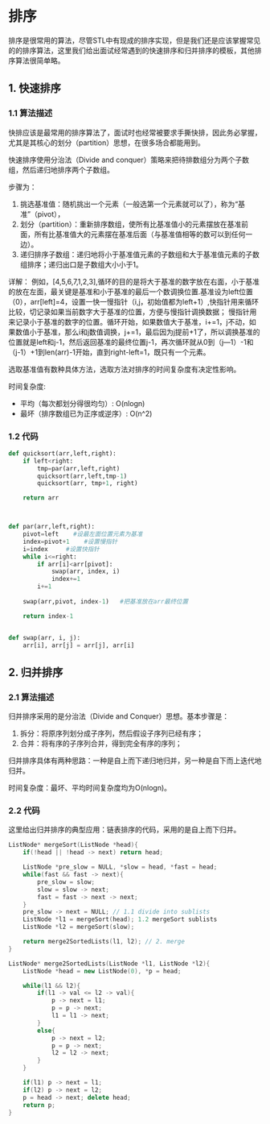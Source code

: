 # 排序

排序是很常用的算法，尽管STL中有现成的排序实现，但是我们还是应该掌握常见的的排序算法，这里我们给出面试经常遇到的快速排序和归并排序的模板，其他排序算法很简单略。

## 1. 快速排序
### 1.1 算法描述
快排应该是最常用的排序算法了，面试时也经常被要求手撕快排，因此务必掌握，尤其是其核心的划分（partition）思想，在很多场合都能用到。

快速排序使用分治法（Divide and conquer）策略来把待排数组分为两个子数组，然后递归地排序两个子数组。

步骤为：

1. 挑选基准值：随机挑出一个元素（一般选第一个元素就可以了），称为“基准”（pivot），
2. 划分（partition）：重新排序数组，使所有比基准值小的元素摆放在基准前面，所有比基准值大的元素摆在基准后面（与基准值相等的数可以到任何一边）。
3.  递归排序子数组：递归地将小于基准值元素的子数组和大于基准值元素的子数组排序；递归出口是子数组大小小于1。


详解：
例如，[4,5,6,7,1,2,3],循环的目的是将大于基准的数字放在右面，小于基准的放在左面，最关键是基准和小于基准的最后一个数调换位置.基准设为left位置（0），arr[left]=4，设置一快一慢指针（i,j，初始值都为left+1）,快指针用来循环比较，切记录如果当前数字大于基准的位置，方便与慢指针调换数据；
慢指针用来记录小于基准的数字的位置。循环开始，如果数值大于基准，i+=1，j不动，如果数值小于基准，那么i和j数值调换，j+=1，最后因为j提前+1了，所以调换基准的位置就是left和j-1，然后返回基准的最终位置j-1，再次循环就从0到（j—1）-1和（j-1）+1到len(arr)-1开始，直到right-left=1，既只有一个元素。

选取基准值有数种具体方法，选取方法对排序的时间复杂度有决定性影响。

时间复杂度: 
* 平均（每次都划分得很均匀）: O(nlogn)
* 最坏（排序数组已为正序或逆序）: O(n^2)

### 1.2 代码

``` python
def quicksort(arr,left,right):
    if left<right:
        tmp=par(arr,left,right)
        quicksort(arr,left,tmp-1)
        quicksort(arr, tmp+1, right)

    return arr



def par(arr,left,right):
    pivot=left    #设最左面位置元素为基准
    index=pivot+1    #设置慢指针
    i=index     #设置快指针
    while i<=right:
        if arr[i]<arr[pivot]:
            swap(arr, index, i)
            index+=1
        i+=1
        
    swap(arr,pivot, index-1)   #把基准放在arr最终位置

    return index-1


def swap(arr, i, j):
    arr[i], arr[j] = arr[j], arr[i]
```

## 2. 归并排序
### 2.1 算法描述
归并排序采用的是分治法（Divide and Conquer）思想。基本步骤是：
1. 拆分：将原序列划分成子序列，然后假设子序列已经有序；
2. 合并：将有序的子序列合并，得到完全有序的序列；

归并排序具体有两种思路：一种是自上而下递归地归并，另一种是自下而上迭代地归并。

时间复杂度：最坏、平均时间复杂度均为O(nlogn)。

### 2.2 代码
这里给出归并排序的典型应用：链表排序的代码，采用的是自上而下归并。
``` C++
ListNode* mergeSort(ListNode *head){
    if(!head || !head -> next) return head;

    ListNode *pre_slow = NULL, *slow = head, *fast = head;
    while(fast && fast -> next){
        pre_slow = slow;
        slow = slow -> next;
        fast = fast -> next -> next;
    }
    pre_slow -> next = NULL; // 1.1 divide into sublists
    ListNode *l1 = mergeSort(head); 1.2 mergeSort sublists
    ListNode *l2 = mergeSort(slow);

    return merge2SortedLists(l1, l2); // 2. merge
}

ListNode* merge2SortedLists(ListNode *l1, ListNode *l2){
    ListNode *head = new ListNode(0), *p = head;

    while(l1 && l2){
        if(l1 -> val <= l2 -> val){
            p -> next = l1;
            p = p -> next;
            l1 = l1 -> next;
        }
        else{
            p -> next = l2;
            p = p -> next;
            l2 = l2 -> next;
        }
    }

    if(l1) p -> next = l1;
    if(l2) p -> next = l2;
    p = head -> next; delete head;
    return p;
}
```
